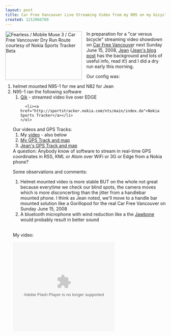 ```yaml
---
layout: post
title: Car Free Vancouver Live Streaming Video from my N95 on my bicycle
created: 1212966789
---
```

<a href="http://www.flickr.com/photos/roland/2561963480/" title="Fearless / Mobile Muse 3 / Car Free Vancouver Dry Run Route courtesy of Nokia Sports Tracker Beta by roland, on Flickr"><img src="http://farm4.static.flickr.com/3038/2561963480_5b11e2b218_m.jpg" width="240" height="153" align="left" style="margin-right: 15px" alt="Fearless / Mobile Muse 3 / Car Free Vancouver Dry Run Route courtesy of Nokia Sports Tracker Beta" /></a>
<p>In preparation for a "car versus bicycle" streaming video showdown on <a href="http://carfreevancouver.org/">Car Free Vancouve</a>r next Sunday June 15, 2008, <a href="http://clicknoise.net/">Jean</a> (<a href="http://clicknoise.net/car-v-bike-pre-test-nokia-sportstracker-and-qik/#comment-42742">Jean's blog post</a> has the background and lots of useful info, read it!) and I did a dry run early this morning.</p>
<p>Our config was:</p>
<ol>
  <li>helmet mounted N95-1 for me and N82 for Jean</li>

  <li>N95-1 ran the following software</li>

  <li style="list-style: none">
    <ol>
      <li><a href="http://qik.com/">Qik</a> - streamed video live over EDGE</li>

      <li><a href="http://sportstracker.nokia.com/nts/main/index.do">Nokia Sports Tracker</a></li>
    </ol>
  </li>
</ol>Our videos and GPS Tracks:

<ol>
  <li>My <a href="http://qik.com/video/97378">video</a> - also below</li>

  <li><a href="http://sportstracker.nokia.com/nts/workoutdetail/index.do?id=230623">My GPS Track and map</a></li>

  <li><a href="http://sportstracker.nokia.com/nts/workoutdetail/index.do?id=231094">Jean's GPS Track and map</a></li>
</ol>A question: Anybody know of software to stream in real-time GPS coordinates in RSS, KML or Atom over WiFi or 3G or Edge from a Nokia phone?<br />

Some observations and comments:

<ol>
  <li>Helmet mounted video is more stable BUT on the whole not great because everytime we check our blind spots, the camera moves which is more disconcerting than the jitter from a handlebar mounted phone. I think as Jean noted, we'll move to a handle bar mounted solution like a Gorillopod for the real Car Free Vancouver on Sunday June 15, 2008</li>

  <li>A bluetooth microphone with wind reduction like a the <a href="http://www.jawbone.com/">Jawbone</a> would probably result in better sound</li>

</ol><br />

<p>My video:</p>
<object width="320" height="280"><param name="movie" value="http://qik.com/player.swf?streamname=7b9bb2c4fbdc4e7a88afba561b56cd9b&vid=97378&playback=false&polling=false&user=roland&userlock=true&islive=&username=anonymous" ></param><param name="wmode" value="transparent" ></param><param name="allowScriptAccess" value="always" ><embed src="http://qik.com/player.swf?streamname=7b9bb2c4fbdc4e7a88afba561b56cd9b&vid=97378&playback=false&polling=false&user=roland&userlock=true&islive=&username=anonymous" type="application/x-shockwave-flash" wmode="transparent" width="320" height="280" allowScriptAccess="always"></embed></object>
